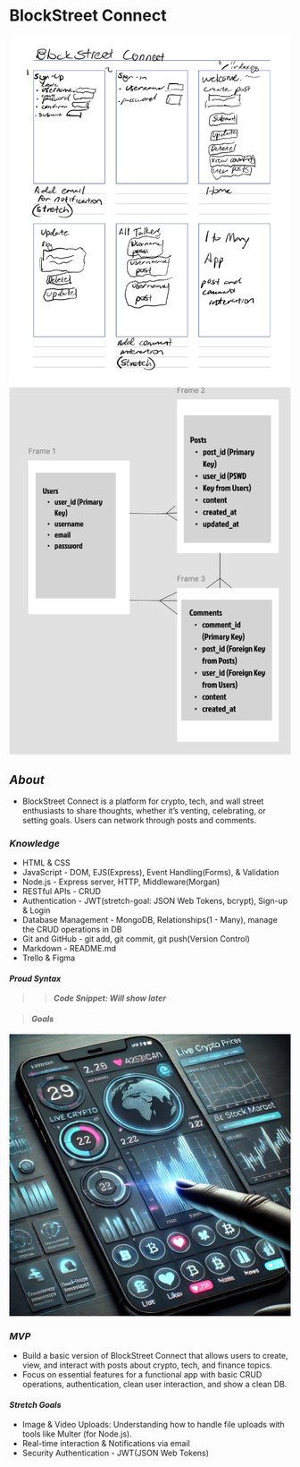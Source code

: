 # BlockStreet Connect

![WF3](/images/WireFrame3..png) ![WF](/images/wireFrame.jpg)


## ***About***
* BlockStreet Connect is a platform for crypto, tech, and wall street enthusiasts to share thoughts, whether it’s venting, celebrating, or setting goals. Users can network through posts and comments. 

### ***Knowledge***

* HTML & CSS
* JavaScript - DOM, EJS(Express), Event Handling(Forms), & Validation
* Node.js - Express server, HTTP, Middleware(Morgan)
* RESTful APIs - CRUD
* Authentication - JWT(stretch-goal: JSON Web Tokens, bcrypt), Sign-up & Login
* Database Management - MongoDB, Relationships(1 - Many), manage the CRUD operations in DB
* Git and GitHub - git add, git commit, git push(Version Control)
* Markdown - README.md
* Trello & Figma

#### ***Proud Syntax***

>>***Code Snippet: Will show later***

>#### ***Goals***

![APP](/images/cryptoidea.jpg)


### ***MVP***
* Build a basic version of BlockStreet Connect that allows users to create, view, and interact with posts about crypto, tech, and finance topics. 
* Focus on essential features for a functional app with basic CRUD operations, authentication, clean user interaction, and show a clean DB.

#### ***Stretch Goals***
* Image & Video Uploads: Understanding how to handle file uploads with tools like Multer (for Node.js).
* Real-time interaction & Notifications via email
* Security Authentication - JWT(JSON Web Tokens)
